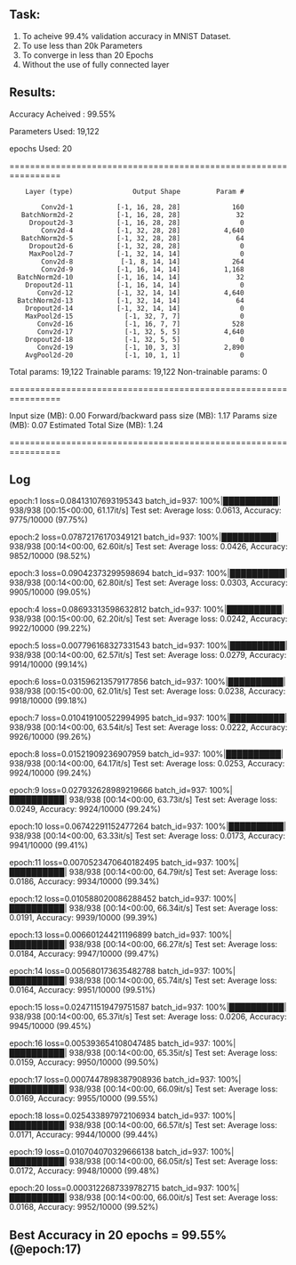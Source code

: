 Task:
---------------------------------------------------------------
1) To acheive 99.4% validation accuracy in MNIST Dataset.
2) To use less than 20k Parameters
3) To converge in less than 20 Epochs
4) Without the use of fully connected layer

Results:
----------------------------------------------------------------

Accuracy Acheived : 99.55%

Parameters Used: 19,122

epochs Used: 20


================================================================

        Layer (type)               Output Shape         Param #

            Conv2d-1           [-1, 16, 28, 28]             160
       BatchNorm2d-2           [-1, 16, 28, 28]              32
         Dropout2d-3           [-1, 16, 28, 28]               0
            Conv2d-4           [-1, 32, 28, 28]           4,640
       BatchNorm2d-5           [-1, 32, 28, 28]              64
         Dropout2d-6           [-1, 32, 28, 28]               0
         MaxPool2d-7           [-1, 32, 14, 14]               0
            Conv2d-8            [-1, 8, 14, 14]             264
            Conv2d-9           [-1, 16, 14, 14]           1,168
      BatchNorm2d-10           [-1, 16, 14, 14]              32
        Dropout2d-11           [-1, 16, 14, 14]               0
           Conv2d-12           [-1, 32, 14, 14]           4,640
      BatchNorm2d-13           [-1, 32, 14, 14]              64
        Dropout2d-14           [-1, 32, 14, 14]               0
        MaxPool2d-15             [-1, 32, 7, 7]               0
           Conv2d-16             [-1, 16, 7, 7]             528
           Conv2d-17             [-1, 32, 5, 5]           4,640
        Dropout2d-18             [-1, 32, 5, 5]               0
           Conv2d-19             [-1, 10, 3, 3]           2,890
        AvgPool2d-20             [-1, 10, 1, 1]               0

Total params: 19,122
Trainable params: 19,122
Non-trainable params: 0

================================================================


Input size (MB): 0.00
Forward/backward pass size (MB): 1.17
Params size (MB): 0.07
Estimated Total Size (MB): 1.24

================================================================

Log
------

epoch:1
loss=0.08413107693195343 batch_id=937: 100%|██████████| 938/938 [00:15<00:00, 61.17it/s]
Test set: Average loss: 0.0613, Accuracy: 9775/10000 (97.75%)

epoch:2
loss=0.07872176170349121 batch_id=937: 100%|██████████| 938/938 [00:14<00:00, 62.60it/s]
Test set: Average loss: 0.0426, Accuracy: 9852/10000 (98.52%)

epoch:3
loss=0.09042373299598694 batch_id=937: 100%|██████████| 938/938 [00:14<00:00, 62.80it/s]
Test set: Average loss: 0.0303, Accuracy: 9905/10000 (99.05%)

epoch:4
loss=0.08693313598632812 batch_id=937: 100%|██████████| 938/938 [00:15<00:00, 62.20it/s]
Test set: Average loss: 0.0242, Accuracy: 9922/10000 (99.22%)

epoch:5
loss=0.007796168327331543 batch_id=937: 100%|██████████| 938/938 [00:14<00:00, 62.57it/s]
Test set: Average loss: 0.0279, Accuracy: 9914/10000 (99.14%)

epoch:6
loss=0.031596213579177856 batch_id=937: 100%|██████████| 938/938 [00:15<00:00, 62.01it/s]
Test set: Average loss: 0.0238, Accuracy: 9918/10000 (99.18%)

epoch:7
loss=0.010419100522994995 batch_id=937: 100%|██████████| 938/938 [00:14<00:00, 63.54it/s]
Test set: Average loss: 0.0222, Accuracy: 9926/10000 (99.26%)

epoch:8
loss=0.01521909236907959 batch_id=937: 100%|██████████| 938/938 [00:14<00:00, 64.17it/s]
Test set: Average loss: 0.0253, Accuracy: 9924/10000 (99.24%)

epoch:9
loss=0.027932628989219666 batch_id=937: 100%|██████████| 938/938 [00:14<00:00, 63.73it/s]
Test set: Average loss: 0.0249, Accuracy: 9924/10000 (99.24%)

epoch:10
loss=0.06742291152477264 batch_id=937: 100%|██████████| 938/938 [00:14<00:00, 63.33it/s]
Test set: Average loss: 0.0173, Accuracy: 9941/10000 (99.41%)

epoch:11
loss=0.0070523470640182495 batch_id=937: 100%|██████████| 938/938 [00:14<00:00, 64.79it/s]
Test set: Average loss: 0.0186, Accuracy: 9934/10000 (99.34%)

epoch:12
loss=0.010588020086288452 batch_id=937: 100%|██████████| 938/938 [00:14<00:00, 66.34it/s]
Test set: Average loss: 0.0191, Accuracy: 9939/10000 (99.39%)

epoch:13
loss=0.006601244211196899 batch_id=937: 100%|██████████| 938/938 [00:14<00:00, 66.27it/s]
Test set: Average loss: 0.0184, Accuracy: 9947/10000 (99.47%)

epoch:14
loss=0.005680173635482788 batch_id=937: 100%|██████████| 938/938 [00:14<00:00, 65.74it/s]
Test set: Average loss: 0.0164, Accuracy: 9951/10000 (99.51%)

epoch:15
loss=0.024711519479751587 batch_id=937: 100%|██████████| 938/938 [00:14<00:00, 65.37it/s]
Test set: Average loss: 0.0206, Accuracy: 9945/10000 (99.45%)

epoch:16
loss=0.005393654108047485 batch_id=937: 100%|██████████| 938/938 [00:14<00:00, 65.35it/s]
Test set: Average loss: 0.0159, Accuracy: 9950/10000 (99.50%)

epoch:17
loss=0.0007447898387908936 batch_id=937: 100%|██████████| 938/938 [00:14<00:00, 66.09it/s]
Test set: Average loss: 0.0169, Accuracy: 9955/10000 (99.55%)

epoch:18
loss=0.025433897972106934 batch_id=937: 100%|██████████| 938/938 [00:14<00:00, 66.57it/s]
Test set: Average loss: 0.0171, Accuracy: 9944/10000 (99.44%)

epoch:19
loss=0.010704070329666138 batch_id=937: 100%|██████████| 938/938 [00:14<00:00, 66.05it/s]
Test set: Average loss: 0.0172, Accuracy: 9948/10000 (99.48%)

epoch:20
loss=0.0003122687339782715 batch_id=937: 100%|██████████| 938/938 [00:14<00:00, 66.00it/s]
Test set: Average loss: 0.0168, Accuracy: 9952/10000 (99.52%)


Best Accuracy in 20 epochs = 99.55% (@epoch:17)
---
